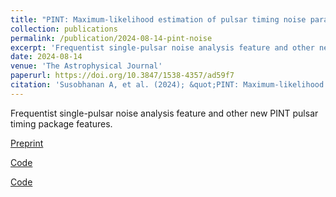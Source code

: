```yaml
---
title: "PINT: Maximum-likelihood estimation of pulsar timing noise parameters"
collection: publications
permalink: /publication/2024-08-14-pint-noise
excerpt: 'Frequentist single-pulsar noise analysis feature and other new features in the PINT pulsar timing package.'
date: 2024-08-14
venue: 'The Astrophysical Journal'
paperurl: https://doi.org/10.3847/1538-4357/ad59f7
citation: 'Susobhanan A, et al. (2024); &quot;PINT: Maximum-likelihood estimation of pulsar timing noise parameters.&quot; <i>ApJ</i> 971 150.'
---
```

Frequentist single-pulsar noise analysis feature and other new PINT pulsar timing package features.

[Preprint](https://arxiv.org/abs/2405.01977)

[Code](https://github.com/nanograv/PINT)

[Code](https://github.com/abhisrkckl/pint-noise)
